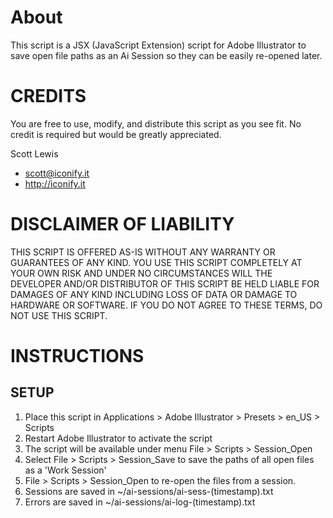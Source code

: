 ﻿# AboutThis script is a JSX (JavaScript Extension) script for Adobe Illustrator to save open file paths as an Ai Session so they can be easily re-opened later.# CREDITS You are free to use, modify, and distribute this script as you see fit. No credit is required but would be greatly appreciated. Scott Lewis* scott@iconify.it* http://iconify.it# DISCLAIMER OF LIABILITYTHIS SCRIPT IS OFFERED AS-IS WITHOUT ANY WARRANTY OR GUARANTEES OF ANY KIND. YOU USE THIS SCRIPT COMPLETELY AT YOUR OWN RISK AND UNDER NO CIRCUMSTANCES WILL THE DEVELOPER AND/OR DISTRIBUTOR OF THIS SCRIPT BE HELD LIABLE FOR DAMAGES OF ANY KIND INCLUDING LOSS OF DATA OR DAMAGE TO HARDWARE OR SOFTWARE. IF YOU DO NOT AGREE TO THESE TERMS, DO NOT USE THIS SCRIPT.# INSTRUCTIONS## SETUP1. Place this script in Applications > Adobe Illustrator > Presets > en_US > Scripts2. Restart Adobe Illustrator to activate the script3. The script will be available under menu File > Scripts > Session_Open4. Select File > Scripts > Session_Save to save the paths of all open files as a 'Work Session'5. File > Scripts > Session_Open to re-open the files from a session.6. Sessions are saved in ~/ai-sessions/ai-sess-(timestamp).txt7. Errors are saved in ~/ai-sessions/ai-log-(timestamp).txt